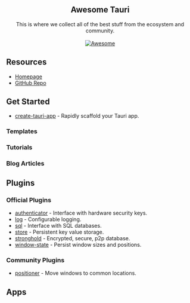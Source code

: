 <!--lint disable awesome-heading awesome-github awesome-toc double-link -->

<h2 align='center'>Awesome Tauri</h2>

<p align='center'>
This is where we collect all of the best stuff from the ecosystem and community.
<br><br>

<a href='https://awesome.re'>
<img src='https://awesome.re/badge-flat.svg' alt='Awesome'>
</a>
</p>

## Resources

- [Homepage](https://tauri.studio)
- [GitHub Repo](https://github.com/tauri-apps/tauri)

## Get Started

- [create-tauri-app](https://github.com/tauri-apps/tauri/tree/next/tooling/create-tauri-app) - Rapidly scaffold your Tauri app.

### Templates

### Tutorials

### Blog Articles

## Plugins

### Official Plugins

- [authenticator](https://github.com/tauri-apps/tauri-plugin-authenticator) - Interface with hardware security keys.
- [log](https://github.com/tauri-apps/tauri-plugin-log) - Configurable logging.
- [sql](https://github.com/tauri-apps/tauri-plugin-sql) - Interface with SQL databases.
- [store](https://github.com/tauri-apps/tauri-plugin-store) - Persistent key value storage.
- [stronghold](https://github.com/tauri-apps/tauri-plugin-stronghold) - Encrypted, secure, p2p database.
- [window-state](https://github.com/tauri-apps/tauri-plugin-window-state) - Persist window sizes and positions.

### Community Plugins 

- [positioner](https://github.com/JonasKruckenberg/tauri-plugin-positioner) - Move windows to common locations.

## Apps
